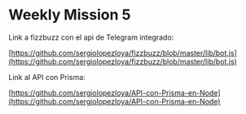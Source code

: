 # Weekly Mission 5

Link a fizzbuzz con el api de Telegram integrado:

[https://github.com/sergiolopezloya/fizzbuzz/blob/master/lib/bot.js](https://github.com/sergiolopezloya/fizzbuzz/blob/master/lib/bot.js)

Link al API con Prisma:

[https://github.com/sergiolopezloya/API-con-Prisma-en-Node](https://github.com/sergiolopezloya/API-con-Prisma-en-Node)
